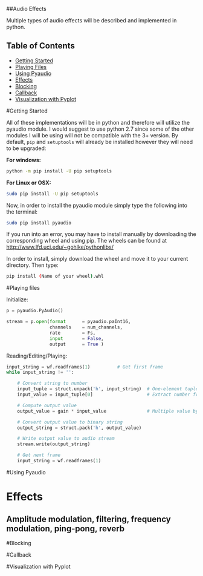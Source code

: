 ##Audio Effects

Multiple types of audio effects will be described and implemented in python.

## Table of Contents

- [Getting Started](https://github.com/Souloist/Audio-Effects#Getting-Started)
- [Playing Files](https://github.com/Souloist/Audio-Effects#Playing-Files)
- [Using Pyaudio](https://github.com/Souloist/Audio-Effects#Using-Pyaudio)
- [Effects](https://github.com/Souloist/Audio-Effects#Effects)
- [Blocking](https://github.com/Souloist/Audio-Effects#Blocking)
- [Callback](https://github.com/Souloist/Audio-Effects#Callback)
- [Visualization with Pyplot](https://github.com/Souloist/Audio-Effects#Visualization-with-Pyplot)

#Getting Started

All of these implementations will be in python and therefore will utilize the pyaudio module.
I would suggest to use python 2.7 since some of the other modules I will be using will not be compatible with the 3+ version.
By default, ``pip`` and ``setuptools`` will already be installed however they will need to be upgraded: <br>

**For windows:** <br>
```sh
python -m pip install -U pip setuptools
```

**For Linux or OSX:** <br>
```sh
sudo pip install -U pip setuptools
```

Now, in order to install the pyaudio module simply type the following into the terminal:
```sh
sudo pip install pyaudio
```

If you run into an error, you may have to install manually by downloading the corresponding wheel and using pip.
The wheels can be found at http://www.lfd.uci.edu/~gohlke/pythonlibs/ <br>

In order to install, simply download the wheel and move it to your current directory. Then type:
```sh
pip install (Name of your wheel).whl
```

#Playing files

Initialize:
```python
p = pyaudio.PyAudio()

stream = p.open(format      = pyaudio.paInt16,
                channels    = num_channels,
                rate        = Fs,
                input       = False,
                output      = True )

```

Reading/Editing/Playing:
```python
input_string = wf.readframes(1)          # Get first frame
while input_string != '':

    # Convert string to number
    input_tuple = struct.unpack('h', input_string)  # One-element tuple
    input_value = input_tuple[0]                    # Extract number from tuple

    # Compute output value
    output_value = gain * input_value               # Multiple value by set gain

    # Convert output value to binary string
    output_string = struct.pack('h', output_value)  

    # Write output value to audio stream
    stream.write(output_string)                     

    # Get next frame
    input_string = wf.readframes(1) 
```

#Using Pyaudio

# Effects
Amplitude modulation, filtering, frequency modulation, ping-pong, reverb
---

#Blocking

#Callback

#Visualization with Pyplot
